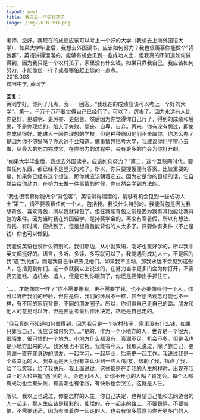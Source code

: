 ```yaml
---
layout: post
title: 我只是一个农村孩子
image: /img/2018.003.png
---
```


老师，您好。我现在的成绩应该可以考上一个好的大学（我想去上海外国语大学），如果大学毕业后，我想去外国读书，应该如何努力？我也很羡慕你能做个“背包客”，英语讲得溜溜的，能够有机会见到一些成功人士，但我真的不知道如何做得到，因为我只是一个农村孩子，家里没有什么钱，如果只靠我自己，我应该如何努力，才能像您一样？或者哪怕赶上您的一点点。  
2018.003  
宾阳中学, 黄同学

**回复：**  
黄同学好。你问了几点，我一一回答。“我现在的成绩应该可以考上一个好的大学”。第一，千万千万不要觉得自己已经行了，可以了，厉害了。因为永远有人比你更好、更聪明、更厉害、更刻苦，然后因为你觉得你自己行了，得到的成绩和后果，不是你理想的，陷入了失败、颓丧、自卑、自弃。再来，你有没有想过，即使你成绩很好，能进入一间你理想的学校，但是种种原因他们不录取你，你怎么办？是因为你不够好吗？你永远不会知道。做事情包括考大学，我建议你用平常心去做，尽最大的努力完成它，在你努力的过程中，会有更多的门会为你打开的。

“如果大学毕业后，我想去外国读书，应该如何努力？”第二，这个互联网时代，要做任何东西，都已经不是登天的难了。所以，你只要搜搜便有答案。比较重要的是，如果你已经有这个想法，那你就应该朝着它去。因为它是你的目标的话，它自然会给你动力，在努力去做一件事情的时候，你自然会学到方法的。

“我也很羡慕你能做个“背包客”，英语讲得溜溜的，能够有机会见到一些成功人士”第三，请不要羡慕任何一个人，包括我。我没什么特别的。我能背包是因为我想背包、喜欢背包，所以我就背包了。但在我能背包之前是因为我有其他能让我背包的条件。因为当时我在外国留学，是持奖学金的，再来有寒暑假，所以有想法、有钱、有时间，便做到了。但是想背包能背包的人太多了。只要你有条件（不止是钱）你也可以做到。

我能说英语也没什么特别的。我们那边，从小就双语，刚好也蛮好学的，所以我中英文都挺好的。语言，多听、多读、多写就可以了。我能遇到成功人士，不是因为我“遇”到他们，而是我自己争取去见他们。如果我不主动，那我永远不会见到这些人，包括见到你们。这一点就我以上说过的，在努力当中更多门会为你打开，不需要去追钱、追机会、追人，但是它到你眼前了，你还是要伸出手抓住它。

“。。。才能像您一样？”你不需要像我，更不需要学我，也不必要像任何一个人。你可以听听我们的经验，但你是你，我们的环境不一样，甚至想法观念可能也不一样，有不同的家庭背景，不同的朋友圈子。所以，你们得自己走自己的路。朋友和他人的意见可以听，但是要思考最后作出决定，路还是自己走的。

“但我真的不知道如何做得到，因为我只是一个农村孩子，家里没有什么钱，如果只靠我自己，我应该如何努力。。。”是的，作为一个小地方的人，世界是一个很大、很陌生、很可怕的一个地方。小地方什么都没有，资源不足，机会不多。但是我也是小地方出来的人。我家境也不富裕。我能有今天，我那天说过，除了靠自己，更感谢一直在我身边的朋友，一起学习，一起毕业，后来更一起工作。我说过我是一个蛮幸运的人。我幸运是因为我有幸认识到一些人/朋友，帮助了我，指点了我，给了我笑容，给了我快乐。我上面说过，这些都是在走我的人生旅程时，出现在我路上的人和把握“遇”到的人。会遇到坏人，让你不开心的人吗？肯定会。每个人都有成功也会有失败，有高潮也有低谷，有快乐也会哭泣。这就是人生。

所以，我以上也说过，你要怎样的人生，你自己决定，也希望自己能和志同道合的人一起走，那人生应该是精彩的，灿烂的。在一起走的路上，不要畏惧，不要害怕，不需要迷茫，因为有陪着你一起走的人，也会有很多愿意为你开更多门的人。
